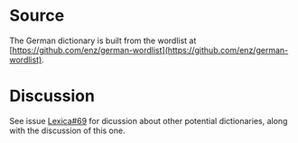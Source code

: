 # Source

The German dictionary is built from the wordlist at [https://github.com/enz/german-wordlist](https://github.com/enz/german-wordlist).

# Discussion

See issue [Lexica#69](https://github.com/lexica/lexica/issues/69) for dicussion about other potential dictionaries, along with the discussion of this one.


